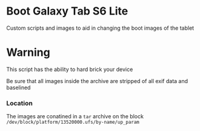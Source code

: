 # Boot Galaxy Tab S6 Lite

Custom scripts and images to aid in changing the boot images of the tablet

# Warning

This script has the ability to hard brick your device

Be sure that all images inside the archive are stripped of all exif data and baselined

### Location

The images are conatined in a `tar` archive on the block `/dev/block/platform/13520000.ufs/by-name/up_param`
